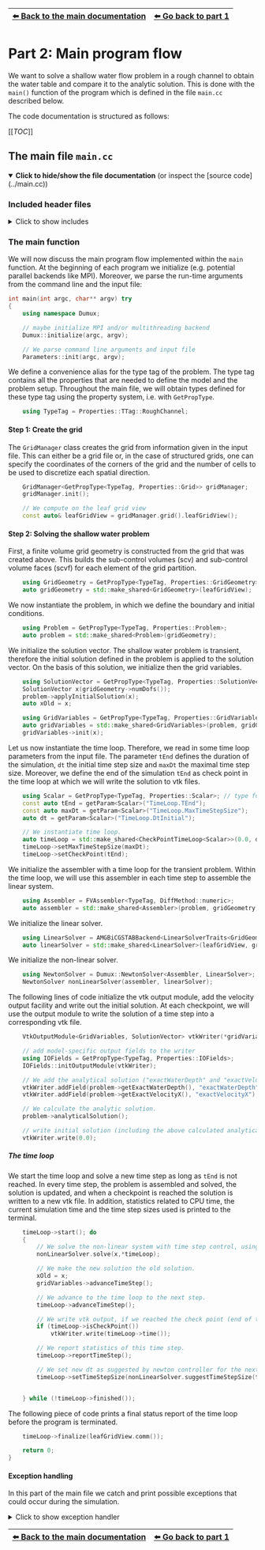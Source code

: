 <!-- Important: This file has been automatically generated by generate_example_docs.py. Do not edit this file directly! -->


| [:arrow_left: Back to the main documentation](../README.md) | [:arrow_left: Go back to part 1](swe.md) |
|---|---:|

# Part 2: Main program flow

We want to solve a shallow water flow problem in a rough
channel to obtain the water table and
compare it to the analytic solution. This is done with the
`main()` function
of the program which is defined in the file `main.cc` described below.

The code documentation is structured as follows:

[[_TOC_]]



## The main file `main.cc`

<details open>
<summary><b>Click to hide/show the file documentation</b> (or inspect the [source code](../main.cc))</summary>


### Included header files
<details><summary> Click to show includes</summary>

DUNE helper class for MPI

```cpp
#include <dune/common/parallel/mpihelper.hh>
```

The following headers include functionality related to property definition or retrieval, as well as
the retrieval of input parameters specified in the input file or via the command line.

```cpp
#include <dumux/common/properties.hh>
#include <dumux/common/parameters.hh>
#include <dumux/common/initialize.hh>
```

The following files contains the available linear solver backends, the non linear Newton Solver
and the assembler for the linear systems arising from finite volume discretizations
(box-scheme, tpfa-approximation, mpfa-approximation).

```cpp
#include <dumux/linear/linearsolvertraits.hh>
#include <dumux/linear/amgbackend.hh>
#include <dumux/nonlinear/newtonsolver.hh>
#include <dumux/assembly/fvassembler.hh>
```

The following class provides a convenient way of writing of dumux simulation results to VTK format.

```cpp
#include <dumux/io/vtkoutputmodule.hh>
```

The gridmanager constructs a grid from the information in the input or grid file.
Many different Dune grid implementations are supported, of which a list can be found
in `gridmanager.hh`.

```cpp
#include <dumux/io/grid/gridmanager_yasp.hh>
```

We include the header file specifing the properties of this example

```cpp
#include "properties.hh"
```

</details>

### The main function
We will now discuss the main program flow implemented within the `main` function.
At the beginning of each program we initialize (e.g. potential parallel backends like MPI).
Moreover, we parse the run-time arguments from the command line and the
input file:

```cpp
int main(int argc, char** argv) try
{
    using namespace Dumux;

    // maybe initialize MPI and/or multithreading backend
    Dumux::initialize(argc, argv);

    // We parse command line arguments and input file
    Parameters::init(argc, argv);
```

We define a convenience alias for the type tag of the problem. The type
tag contains all the properties that are needed to define the model and the problem
setup. Throughout the main file, we will obtain types defined for these type tag
using the property system, i.e. with `GetPropType`.

```cpp
    using TypeTag = Properties::TTag::RoughChannel;
```

#### Step 1: Create the grid
The `GridManager` class creates the grid from information given in the input file.
This can either be a grid file or, in the case of structured grids, one can specify the coordinates
of the corners of the grid and the number of cells to be used to discretize each spatial direction.

```cpp
    GridManager<GetPropType<TypeTag, Properties::Grid>> gridManager;
    gridManager.init();

    // We compute on the leaf grid view
    const auto& leafGridView = gridManager.grid().leafGridView();
```

#### Step 2: Solving the shallow water problem
First, a finite volume grid geometry is constructed from the grid that was created above.
This builds the sub-control volumes (scv) and sub-control volume faces (scvf) for each element
of the grid partition.

```cpp
    using GridGeometry = GetPropType<TypeTag, Properties::GridGeometry>;
    auto gridGeometry = std::make_shared<GridGeometry>(leafGridView);
```

We now instantiate the problem, in which we define the boundary and initial conditions.

```cpp
    using Problem = GetPropType<TypeTag, Properties::Problem>;
    auto problem = std::make_shared<Problem>(gridGeometry);
```

We initialize the solution vector. The shallow water problem is transient,
therefore the initial solution defined in the problem is applied to the
solution vector. On the basis of this solution, we initialize then the grid variables.

```cpp
    using SolutionVector = GetPropType<TypeTag, Properties::SolutionVector>;
    SolutionVector x(gridGeometry->numDofs());
    problem->applyInitialSolution(x);
    auto xOld = x;

    using GridVariables = GetPropType<TypeTag, Properties::GridVariables>;
    auto gridVariables = std::make_shared<GridVariables>(problem, gridGeometry);
    gridVariables->init(x);
```

Let us now instantiate the time loop. Therefore, we read in some time loop parameters from the input file.
The parameter `tEnd` defines the duration of the simulation, `dt` the initial time step size and `maxDt` the maximal time step size.
Moreover, we define the end of the simulation `tEnd` as check point in the time loop at which we will write the solution to vtk files.

```cpp
    using Scalar = GetPropType<TypeTag, Properties::Scalar>; // type for scalar values
    const auto tEnd = getParam<Scalar>("TimeLoop.TEnd");
    const auto maxDt = getParam<Scalar>("TimeLoop.MaxTimeStepSize");
    auto dt = getParam<Scalar>("TimeLoop.DtInitial");

    // We instantiate time loop.
    auto timeLoop = std::make_shared<CheckPointTimeLoop<Scalar>>(0.0, dt, tEnd);
    timeLoop->setMaxTimeStepSize(maxDt);
    timeLoop->setCheckPoint(tEnd);
```

We initialize the assembler with a time loop for the transient problem.
Within the time loop, we will use this assembler in each time step to assemble the linear system.

```cpp
    using Assembler = FVAssembler<TypeTag, DiffMethod::numeric>;
    auto assembler = std::make_shared<Assembler>(problem, gridGeometry, gridVariables, timeLoop, xOld);
```

We initialize the linear solver.

```cpp
    using LinearSolver = AMGBiCGSTABBackend<LinearSolverTraits<GridGeometry>>;
    auto linearSolver = std::make_shared<LinearSolver>(leafGridView, gridGeometry->dofMapper());
```

We initialize the non-linear solver.

```cpp
    using NewtonSolver = Dumux::NewtonSolver<Assembler, LinearSolver>;
    NewtonSolver nonLinearSolver(assembler, linearSolver);
```

The following lines of code initialize the vtk output module, add the velocity output facility
and write out the initial solution. At each checkpoint, we will use the output module to write
the solution of a time step into a corresponding vtk file.

```cpp
    VtkOutputModule<GridVariables, SolutionVector> vtkWriter(*gridVariables,x, problem->name());

    // add model-specific output fields to the writer
    using IOFields = GetPropType<TypeTag, Properties::IOFields>;
    IOFields::initOutputModule(vtkWriter);

    // We add the analytical solution ("exactWaterDepth" and "exactVelocityX") to the predefined specific output.
    vtkWriter.addField(problem->getExactWaterDepth(), "exactWaterDepth");
    vtkWriter.addField(problem->getExactVelocityX(), "exactVelocityX");

    // We calculate the analytic solution.
    problem->analyticalSolution();

    // write initial solution (including the above calculated analytical solution.
    vtkWriter.write(0.0);
```

##### The time loop
We start the time loop and solve a new time step as long as `tEnd` is not reached. In every time step,
the problem is assembled and solved, the solution is updated, and when a checkpoint is reached the solution
is written to a new vtk file. In addition, statistics related to CPU time, the current simulation time
and the time step sizes used is printed to the terminal.

```cpp
    timeLoop->start(); do
    {
        // We solve the non-linear system with time step control, using Newthon's method.
        nonLinearSolver.solve(x,*timeLoop);

        // We make the new solution the old solution.
        xOld = x;
        gridVariables->advanceTimeStep();

        // We advance to the time loop to the next step.
        timeLoop->advanceTimeStep();

        // We write vtk output, if we reached the check point (end of time loop)
        if (timeLoop->isCheckPoint())
            vtkWriter.write(timeLoop->time());

        // We report statistics of this time step.
        timeLoop->reportTimeStep();

        // We set new dt as suggested by newton controller for the next time step.
        timeLoop->setTimeStepSize(nonLinearSolver.suggestTimeStepSize(timeLoop->timeStepSize()));


    } while (!timeLoop->finished());
```

The following piece of code prints a final status report of the time loop
before the program is terminated.

```cpp
    timeLoop->finalize(leafGridView.comm());

    return 0;
}
```

#### Exception handling
In this part of the main file we catch and print possible exceptions that could
occur during the simulation.
<details><summary> Click to show exception handler</summary>

```cpp
// errors related to run-time parameters
catch (const Dumux::ParameterException &e)
{
    std::cerr << std::endl << e << " ---> Abort!" << std::endl;
    return 1;
}
// errors related to the parsing of Dune grid files
catch (const Dune::DGFException & e)
{
    std::cerr << "DGF exception thrown (" << e <<
                 "). Most likely, the DGF file name is wrong "
                 "or the DGF file is corrupted, "
                 "e.g. missing hash at end of file or wrong number (dimensions) of entries."
                 << " ---> Abort!" << std::endl;
    return 2;
}
// generic error handling with Dune::Exception
catch (const Dune::Exception &e)
{
    std::cerr << "Dune reported error: " << e << " ---> Abort!" << std::endl;
    return 3;
}
// other exceptions
catch (...)
{
    std::cerr << "Unknown exception thrown! ---> Abort!" << std::endl;
    return 4;
}
```

</details>

</details>


| [:arrow_left: Back to the main documentation](../README.md) | [:arrow_left: Go back to part 1](swe.md) |
|---|---:|

